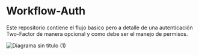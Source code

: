 # Workflow-Auth
Este repositorio contiene el flujo basico pero a detalle de una autenticación  Two-Factor de manera opcional y como debe ser el manejo de permisos.

![Diagrama sin título (1)](https://user-images.githubusercontent.com/106203260/235545777-3af29edc-d6b3-41b4-a5ec-1e3f7500d8c2.jpg)
